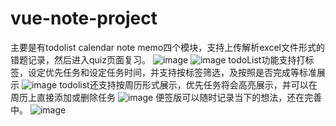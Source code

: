 # vue-note-project
主要是有todolist calendar note memo四个模块，支持上传解析excel文件形式的错题记录，然后进入quiz页面复习。
![image](https://user-images.githubusercontent.com/90181049/147243296-2b115c58-61d4-4c59-8bd2-37e44e3fd062.png)
![image](https://user-images.githubusercontent.com/90181049/147243429-b14b6ee0-2d3e-4e51-b2b6-92c8b17b5140.png)
todoList功能支持打标签，设定优先任务和设定任务时间，并支持按标签筛选，及按照是否完成等标准展示
![image](https://user-images.githubusercontent.com/90181049/147243516-741e745e-e90b-4b6a-9b14-cc52bf199ba8.png)
todolist还支持按周历形式展示，优先任务将会高亮展示，并可以在周历上直接添加或删除任务
![image](https://user-images.githubusercontent.com/90181049/147243843-01075754-3e39-4908-884a-43a8a84f8f6f.png)
便签版可以随时记录当下的想法，还在完善中。
![image](https://user-images.githubusercontent.com/90181049/147244050-5f84c83e-0c7a-48ab-8d25-72f3f1777717.png)
